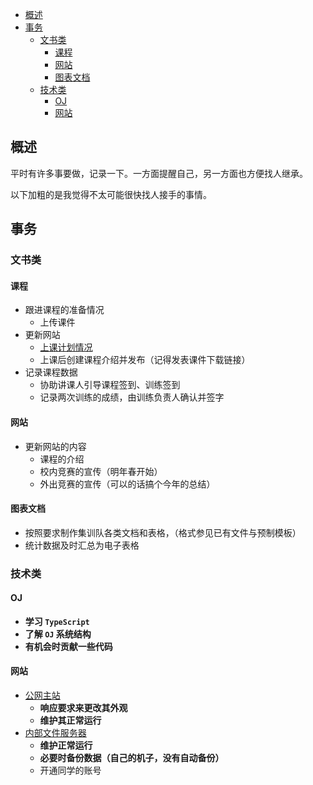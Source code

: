 
<!-- @import "[TOC]" {cmd="toc" depthFrom=1 depthTo=6 orderedList=false} -->

<!-- code_chunk_output -->

- [概述](#概述)
- [事务](#事务)
  - [文书类](#文书类)
    - [课程](#课程)
    - [网站](#网站)
    - [图表文档](#图表文档)
  - [技术类](#技术类)
    - [OJ](#oj)
    - [网站](#网站-1)

<!-- /code_chunk_output -->

## 概述

平时有许多事要做，记录一下。一方面提醒自己，另一方面也方便找人继承。

以下加粗的是我觉得不太可能很快找人接手的事情。

## 事务

### 文书类

#### 课程

- 跟进课程的准备情况
    - 上传课件
- 更新网站
    - [上课计划情况](https://nuistcpc.club/thinkspirit-lab-training-plan-2019-2020.html)
    - 上课后创建课程介绍并发布（记得发表课件下载链接）
- 记录课程数据
    - 协助讲课人引导课程签到、训练签到
    - 记录两次训练的成绩，由训练负责人确认并签字

#### 网站

- 更新网站的内容
    - 课程的介绍
    - 校内竞赛的宣传（明年春开始）
    - 外出竞赛的宣传（可以的话搞个今年的总结）

#### 图表文档

- 按照要求制作集训队各类文档和表格，（格式参见已有文件与预制模板）
- 统计数据及时汇总为电子表格

### 技术类

#### OJ

- **学习 `TypeScript`**
- **了解 `OJ` 系统结构**
- **有机会时贡献一些代码**

#### 网站

- [公网主站](nuistcpc.club)
    - **响应要求来更改其外观**
    - **维护其正常运行**
- [内部文件服务器](https://innerfile.nuistcpc.club)
    - **维护正常运行**
    - **必要时备份数据（自己的机子，没有自动备份）**
    - 开通同学的账号
